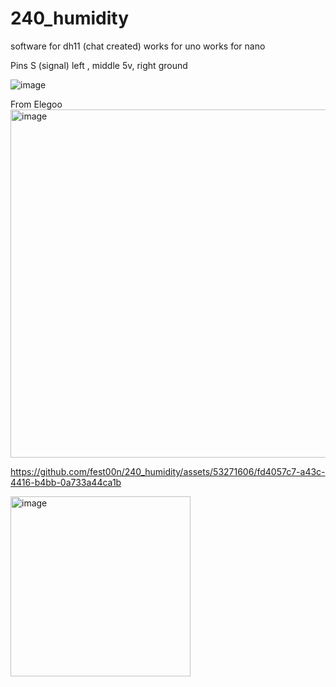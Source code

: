 # 240_humidity
software for dh11 (chat created)
works for uno
works for nano

Pins
S (signal) left , middle 5v, right ground


![image](https://github.com/fest00n/240_humidity/assets/53271606/34675217-d971-4b5a-b606-588f66d2f671)

From Elegoo
<img width="557" alt="image" src="https://github.com/fest00n/240_humidity/assets/53271606/ce4fb0e9-01f4-4ec2-afe5-a6bbcec21c7a">


https://github.com/fest00n/240_humidity/assets/53271606/fd4057c7-a43c-4416-b4bb-0a733a44ca1b

<img width="288" alt="image" src="https://github.com/fest00n/240_humidity/assets/53271606/0fa44167-c007-4193-bc0f-e4914a38a6dd">
